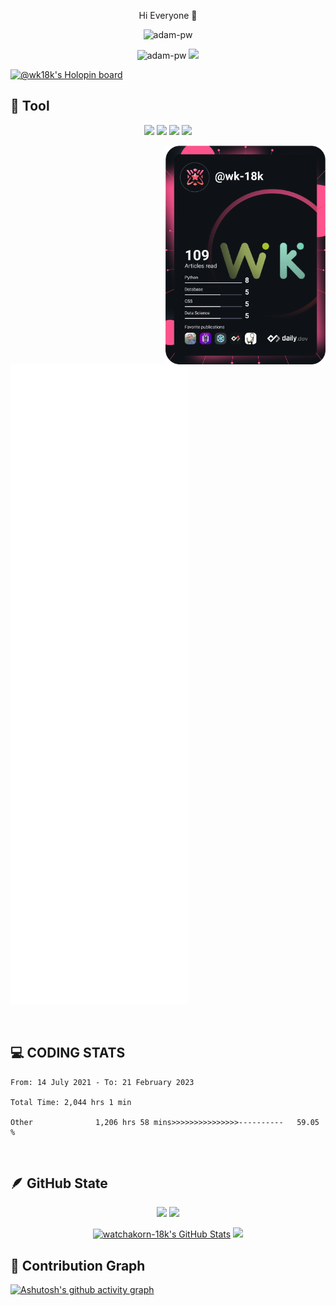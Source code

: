
<p align="center">Hi Everyone 👋</p>

<p align="center"><img src="https://readme-typing-svg.herokuapp.com?size=30&color=328AFF&center=true&vCenter=true&height=100&lines=Our+is+watchakorn-18k"
alt="adam-pw" /></a></p>
<p align="center">
   <a><img src="https://komarev.com/ghpvc/?username=watchakorn-18k&label=Profile%20views&color=5ceb38&style=for-the-badge"
alt="adam-pw" /></a>
  <a href="https://discord.gg/AsZgC95SYu" alt="Discord" title="Dev Pro Tips Discussion & Support Server">
    <img src="https://img.shields.io/discord/639137693975969803?color=%23E4A14D&label=Discord%2018K%20%E2%84%A2%20Official&logo=discord&logoColor=white&style=for-the-badge"/></a>
</p>


[![@wk18k's Holopin board](https://holopin.me/wk18k)](https://holopin.io/@wk18k)


## 🔨 Tool
<p align="center" >
   <img height="50px" src="https://camo.githubusercontent.com/a3ccfae79c559d3ff0c7ece89882c93bf278d01f0d2a1d908e19497630dca49d/68747470733a2f2f692e67697068792e636f6d2f6d656469612f4c4d7439363338644f38646674416a74636f2f3230302e77656270" />
   <img height="50px" src="https://camo.githubusercontent.com/4d67389739aa53e876a878719fa61eeebea468ae0be6af71903fa8c4c9b72018/68747470733a2f2f692e67697068792e636f6d2f6d656469612f49647941514a564e326b56504e55726f6a4d2f3230302e77656270" />
<img height="50px" src="https://camo.githubusercontent.com/0cad3f969b0946abd0e5f16e9ed1ff78a2495a40c2bb5c6414aefd4be76505aa/68747470733a2f2f692e67697068792e636f6d2f6d656469612f4b7a4a6b7a6a676766474e355079366e6b542f3230302e77656270" />
<img height="50px" src="https://skillicons.dev/icons?i=js,html,css,flask,sqlite,ps,pr,ae,mongodb,jquery,nginx,figma,discord" />
   
   
</p>


<div align="center">
  <a href="https://api.daily.dev/wk-18k" target="_blank">
    <img
      width="256"
      align="right"
      src="devcard.svg"
      style=""
    />
  </a>
</div>
<p>
<img src="github-metrics.svg">
</p>
<br>
    
## 💻 CODING STATS 
<!--START_SECTION:waka-->

```text
From: 14 July 2021 - To: 21 February 2023

Total Time: 2,044 hrs 1 min

Other              1,206 hrs 58 mins>>>>>>>>>>>>>>>----------   59.05 %
```

<!--END_SECTION:waka-->

<br> 

## 🪶 GitHub State
<p align="center" ><a href="#"><img width="500px" src="http://github-profile-summary-cards.vercel.app/api/cards/stats?username=watchakorn-18k&theme=monokai" /></a>
<a href="#"><img width="500px" src="http://github-profile-summary-cards.vercel.app/api/cards/productive-time?username=watchakorn-18k&theme=monokai&utcOffset=8" /></a>
<p align="center" >  <a href="https://awesome-github-stats.azurewebsites.net/index.html??cardType=level-alternate&theme=monokai&Text=DDA22A"><img  alt="watchakorn-18k's GitHub Stats" height="250px" src="https://awesome-github-stats.azurewebsites.net/user-stats/watchakorn-18k?cardType=level-alternate&theme=monokai&Text=DDA22A" /></a>
<a href="#"><img height="250px" src="http://github-profile-summary-cards.vercel.app/api/cards/repos-per-language?username=watchakorn-18k&theme=monokai" /></a>
</p>

## 📐 Contribution Graph 
[![Ashutosh's github activity graph](https://github-readme-activity-graph.cyclic.app/graph?username=watchakorn-18k&bg_color=181617&color=ffffff&line=00f5c4&point=403d3d&area=true&hide_border=true)](https://github.com/ashutosh00710/github-readme-activity-graph)

